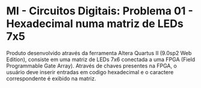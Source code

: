 # MI - Circuitos Digitais: Problema 01 - Hexadecimal numa matriz de LEDs 7x5
Produto desenvolvido através da ferramenta Altera Quartus II (9.0sp2 Web Edition), consiste em uma matriz de LEDs 7x6 conectada a uma FPGA (Field Programmable Gate Array). Através de chaves presentes na FPGA, o usuário deve inserir entradas em codigo hexadecimal e o caractere correspondente é exibido na matriz.
